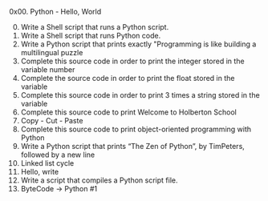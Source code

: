 0x00. Python - Hello, World

0. Write a Shell script that runs a Python script.
1. Write a Shell script that runs Python code.
2. Write a Python script that prints exactly "Programming is like building a multilingual puzzle
3. Complete this source code in order to print the integer stored in the variable number
4. Complete the source code in order to print the float stored in the variable 
5. Complete this source code in order to print 3 times a string stored in the variable
6. Complete this source code to print Welcome to Holberton School
7. Copy - Cut - Paste
8. Complete this source code to print object-oriented programming with Python
9. Write a Python script that prints “The Zen of Python”, by TimPeters, followed by a new line
10. Linked list cycle
11. Hello, write
12. Write a script that compiles a Python script file.
13. ByteCode -> Python #1
